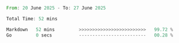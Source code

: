 <!--START_SECTION:waka-->

```rust
From: 20 June 2025 - To: 27 June 2025

Total Time: 52 mins

Markdown   52 mins         >>>>>>>>>>>>>>>>>>>>>>>>>   99.72 %
Go         0 secs          -------------------------   00.28 %
```

<!--END_SECTION:waka-->
